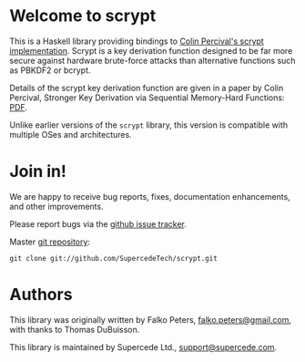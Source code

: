 # Welcome to scrypt

This is a Haskell library providing bindings to [Colin Percival's scrypt implementation](http://www.tarsnap.com/scrypt.html). Scrypt is a key derivation function designed to be far more secure against hardware brute-force attacks than alternative functions such as PBKDF2 or bcrypt.

Details of the scrypt key derivation function are given in a paper by Colin Percival, Stronger Key Derivation via Sequential Memory-Hard Functions: [PDF](http://www.tarsnap.com/scrypt/scrypt-slides.pdf).

Unlike earlier versions of the `scrypt` library, this version is compatible with multiple OSes and architectures.

# Join in!

We are happy to receive bug reports, fixes, documentation enhancements, and other improvements.

Please report bugs via the [github issue tracker](http://github.com/SupercedeTech/scrypt/issues).

Master [git repository](http://github.com/SupercedeTech/scrypt):

    git clone git://github.com/SupercedeTech/scrypt.git

# Authors

This library was originally written by Falko Peters, <falko.peters@gmail.com>, with thanks to Thomas DuBuisson.

This library is maintained by Supercede Ltd., <support@supercede.com>.

